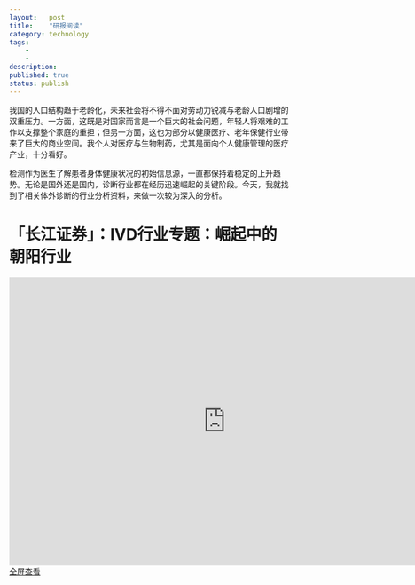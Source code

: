 ```yaml
---
layout:   post
title:    "研报阅读"
category: technology
tags:     
    -  
    -   
description: 
published: true
status: publish
---
```

 
我国的人口结构趋于老龄化，未来社会将不得不面对劳动力锐减与老龄人口剧增的双重压力。一方面，这既是对国家而言是一个巨大的社会问题，年轻人将艰难的工作以支撑整个家庭的重担；但另一方面，这也为部分以健康医疗、老年保健行业带来了巨大的商业空间。我个人对医疗与生物制药，尤其是面向个人健康管理的医疗产业，十分看好。
 
检测作为医生了解患者身体健康状况的初始信息源，一直都保持着稳定的上升趋势。无论是国外还是国内，诊断行业都在经历迅速崛起的关键阶段。今天，我就找到了相关体外诊断的行业分析资料，来做一次较为深入的分析。
 
# 「长江证券」：IVD行业专题：崛起中的朝阳行业
 
<iframe src="http://7xkojm.com1.z0.glb.clouddn.com/%E9%95%BF%E6%B1%9F%E8%AF%81%E5%88%B8-2015-07-27-%E5%8C%BB%E7%96%97%E4%BF%9D%E5%81%A5%E8%A1%8C%E4%B8%9A%EF%BC%9AIVD%E8%A1%8C%E4%B8%9A%E4%B8%93%E9%A2%98%EF%BC%9A%E5%B4%9B%E8%B5%B7%E4%B8%AD%E7%9A%84%E6%9C%9D%E9%98%B3%E8%A1%8C%E4%B8%9A.pdf" style="width:780px; height:520px;" frameborder="0"></iframe>
 
<p style="margin-top: 0px;">
<a target="_blank" href="http://7xkojm.com1.z0.glb.clouddn.com/%E9%95%BF%E6%B1%9F%E8%AF%81%E5%88%B8-2015-07-27-%E5%8C%BB%E7%96%97%E4%BF%9D%E5%81%A5%E8%A1%8C%E4%B8%9A%EF%BC%9AIVD%E8%A1%8C%E4%B8%9A%E4%B8%93%E9%A2%98%EF%BC%9A%E5%B4%9B%E8%B5%B7%E4%B8%AD%E7%9A%84%E6%9C%9D%E9%98%B3%E8%A1%8C%E4%B8%9A.pdf">
全屏查看
</a>
</p>
 
